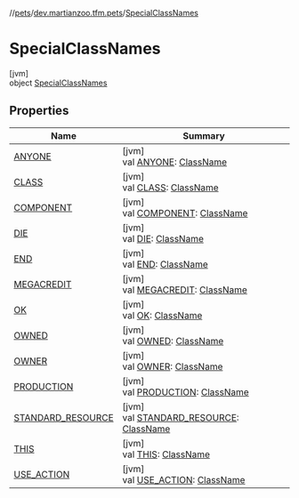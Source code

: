 //[pets](../../../index.md)/[dev.martianzoo.tfm.pets](../index.md)/[SpecialClassNames](index.md)

# SpecialClassNames

[jvm]\
object [SpecialClassNames](index.md)

## Properties

| Name | Summary |
|---|---|
| [ANYONE](-a-n-y-o-n-e.md) | [jvm]<br>val [ANYONE](-a-n-y-o-n-e.md): [ClassName](../../dev.martianzoo.tfm.pets.ast/-class-name/index.md) |
| [CLASS](-c-l-a-s-s.md) | [jvm]<br>val [CLASS](-c-l-a-s-s.md): [ClassName](../../dev.martianzoo.tfm.pets.ast/-class-name/index.md) |
| [COMPONENT](-c-o-m-p-o-n-e-n-t.md) | [jvm]<br>val [COMPONENT](-c-o-m-p-o-n-e-n-t.md): [ClassName](../../dev.martianzoo.tfm.pets.ast/-class-name/index.md) |
| [DIE](-d-i-e.md) | [jvm]<br>val [DIE](-d-i-e.md): [ClassName](../../dev.martianzoo.tfm.pets.ast/-class-name/index.md) |
| [END](-e-n-d.md) | [jvm]<br>val [END](-e-n-d.md): [ClassName](../../dev.martianzoo.tfm.pets.ast/-class-name/index.md) |
| [MEGACREDIT](-m-e-g-a-c-r-e-d-i-t.md) | [jvm]<br>val [MEGACREDIT](-m-e-g-a-c-r-e-d-i-t.md): [ClassName](../../dev.martianzoo.tfm.pets.ast/-class-name/index.md) |
| [OK](-o-k.md) | [jvm]<br>val [OK](-o-k.md): [ClassName](../../dev.martianzoo.tfm.pets.ast/-class-name/index.md) |
| [OWNED](-o-w-n-e-d.md) | [jvm]<br>val [OWNED](-o-w-n-e-d.md): [ClassName](../../dev.martianzoo.tfm.pets.ast/-class-name/index.md) |
| [OWNER](-o-w-n-e-r.md) | [jvm]<br>val [OWNER](-o-w-n-e-r.md): [ClassName](../../dev.martianzoo.tfm.pets.ast/-class-name/index.md) |
| [PRODUCTION](-p-r-o-d-u-c-t-i-o-n.md) | [jvm]<br>val [PRODUCTION](-p-r-o-d-u-c-t-i-o-n.md): [ClassName](../../dev.martianzoo.tfm.pets.ast/-class-name/index.md) |
| [STANDARD_RESOURCE](-s-t-a-n-d-a-r-d_-r-e-s-o-u-r-c-e.md) | [jvm]<br>val [STANDARD_RESOURCE](-s-t-a-n-d-a-r-d_-r-e-s-o-u-r-c-e.md): [ClassName](../../dev.martianzoo.tfm.pets.ast/-class-name/index.md) |
| [THIS](-t-h-i-s.md) | [jvm]<br>val [THIS](-t-h-i-s.md): [ClassName](../../dev.martianzoo.tfm.pets.ast/-class-name/index.md) |
| [USE_ACTION](-u-s-e_-a-c-t-i-o-n.md) | [jvm]<br>val [USE_ACTION](-u-s-e_-a-c-t-i-o-n.md): [ClassName](../../dev.martianzoo.tfm.pets.ast/-class-name/index.md) |

